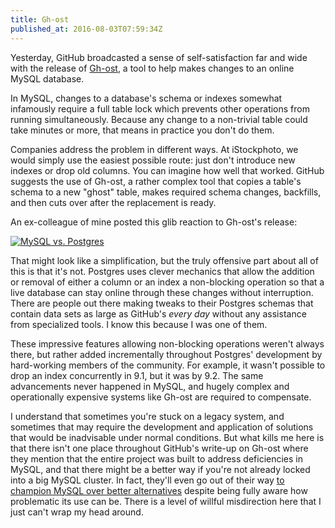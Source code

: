 ```yaml
---
title: Gh-ost
published_at: 2016-08-03T07:59:34Z
---
```


Yesterday, GitHub broadcasted a sense of self-satisfaction far and wide with
the release of [Gh-ost][gh-ost], a tool to help makes changes to an online
MySQL database.

In MySQL, changes to a database's schema or indexes somewhat infamously require
a full table lock which prevents other operations from running simultaneously.
Because any change to a non-trivial table could take minutes or more, that
means in practice you don't do them.

Companies address the problem in different ways. At iStockphoto, we would
simply use the easiest possible route: just don't introduce new indexes or drop
old columns. You can imagine how well that worked. GitHub suggests the use of
Gh-ost, a rather complex tool that copies a table's schema to a new "ghost"
table, makes required schema changes, backfills, and then cuts over after the
replacement is ready.

An ex-colleague of mine posted this glib reaction to Gh-ost's release:

[![MySQL vs. Postgres](/assets/fragments/gh-ost/vs.jpg)](/assets/fragments/gh-ost/vs@2x.jpg)

That might look like a simplification, but the truly offensive part about all
of this is that it's not. Postgres uses clever mechanics that allow the
addition or removal of either a column or an index a non-blocking operation so
that a live database can stay online through these changes without
interruption. There are people out there making tweaks to their Postgres
schemas that contain data sets as large as GitHub's _every day_ without any
assistance from specialized tools. I know this because I was one of them.

These impressive features allowing non-blocking operations weren't always
there, but rather added incrementally throughout Postgres' development by
hard-working members of the community. For example, it wasn't possible to drop
an index concurrently in 9.1, but it was by 9.2. The same advancements never
happened in MySQL, and hugely complex and operationally expensive systems like
Gh-ost are required to compensate.

I understand that sometimes you're stuck on a legacy system, and sometimes that
may require the development and application of solutions that would be
inadvisable under normal conditions. But what kills me here is that there isn't
one place throughout GitHub's write-up on Gh-ost where they mention that the
entire project was built to address deficiencies in MySQL, and that there might
be a better way if you're not already locked into a big MySQL cluster. In fact,
they'll even go out of their way [to champion MySQL over better
alternatives][vmg] despite being fully aware how problematic its use can be.
There is a level of willful misdirection here that I just can't wrap my head
around.

[gh-ost]: https://github.com/github/gh-ost
[vmg]: https://twitter.com/vmg/status/757987482478776320
